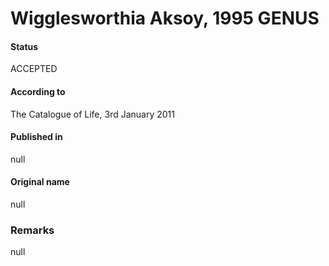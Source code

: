 # Wigglesworthia Aksoy, 1995 GENUS

#### Status
ACCEPTED

#### According to
The Catalogue of Life, 3rd January 2011

#### Published in
null

#### Original name
null

### Remarks
null
